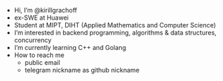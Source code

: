 - Hi, I’m @kirillgrachoff
- ex-SWE at Huawei
- Student at MIPT, DIHT (Applied Mathematics and Computer Science)
- I’m interested in backend programming, algorithms \& data structures, concurrency
- I’m currently learning C++ and Golang
- How to reach me
  - public email
  - telegram nickname as github nickname

<!---
kirillgrachoff/kirillgrachoff is a ✨ special ✨ repository because its `README.md` (this file) appears on your GitHub profile.
You can click the Preview link to take a look at your changes.
--->
